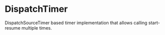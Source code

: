 # DispatchTimer
DispatchSourceTimer based timer implementation that allows calling start-resume multiple times.

